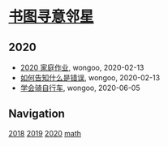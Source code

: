 # [书图寻意邻星](https://wongoo.gitee.io/sons)

## 2020
* [2020 家庭作业](/shutu/2020/2020-home-work), wongoo, 2020-02-13
* [如何告知什么是错误](/shutu/2020/2020-06-05-learn-drive-bike), wongoo, 2020-02-13
* [学会骑自行车](/shutu/2020/2020-02-13-how-to-tell-what-is-wrong), wongoo, 2020-06-05

## Navigation
[2018](/shutu/2018/)
[2019](/shutu/2019/)
[2020](/shutu/2020/)
[math](/shutu/math/)
